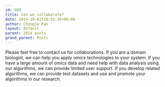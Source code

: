 ```yaml
---
id: 600
title: Can we collaborate?
date: 2014-10-01T20:52:26+00:00
author: Chongle Pan
layout: default
parent: 2014 posts
grand_parent: Posts
---
```

Please feel free to contact us for collaborations. If you are a domain biologist, we can help you apply omics technologies to your system. If you have a large amount of omics data and need help with data analysis using our algorithms, we can provide limited user support. If you develop related algorithms, we can provide test datasets and use and promote your algorithms in our research.